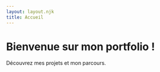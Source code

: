 ```yaml
---
layout: layout.njk
title: Accueil
---
```


# Bienvenue sur mon portfolio !

Découvrez mes projets et mon parcours.
